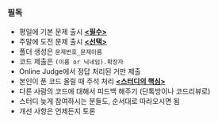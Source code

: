 # 
### 필독
- 평일에 기본 문제 출시 [**<필수>**](https://www.acmicpc.net/)
- 주말에 도전 문제 출시 [**<선택>**](https://programmers.co.kr/)
- 폴더 생성은 `문제번호_문제이름`
- 코드 제출은 `(이름 or 닉네임).확장자`
- Online Judge에서 정답 처리된 거만 제출
- 본인이 푼 코드 올릴 때 주석 처리 [**<스터디의 핵심>**](https://leetcode.com/)     
- 다른 사람의 코드에 대해서 피드백 해주기 (단톡방이나 코드리뷰로)
- 스터디 늦게 참여하시는 분들도, 순서대로 따라오시면 됨
- 개선 사항은 언제든지 토론
<!-- #
### 참고
알고리즘 | 설명
------------ | -------------
그리디      | "매 선택에서 지금 이 순간 당장 최적인 답을 선택하여 적합한 결과를 도출하자" 라는 모토를 가지는 알고리즘 설계 기법
백트래킹 | 모든 경우의 수를 전부 고려하는 알고리즘으로 상태공간을 트리로 나타낼 수 있을 때 적합한 방식
DP | 특정 범위까지의 값을 구하기 위해서 그것과 다른 범위까지의 값을 이용하여 값을 구하는 알고리즘 설계 기법
DFS | 한 루트로 최대한 깊숙히 들어가서 확인한 뒤 다시 돌아가 다른 루트로 탐색하는 방식
BFS | 맹목적 탐색방법의 하나로 시작 정점을 방문한 후 시작 정점에 인접한 모든 정점들을 우선 방문하는 방식
 -->
